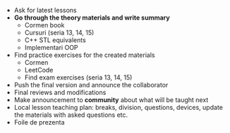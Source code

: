 - Ask for latest lessons
- **Go through the theory materials and write summary**
  - Cormen book
  - Cursuri (seria 13, 14, 15)
  - C++ STL equivalents
  - Implementari OOP
- Find practice exercises for the created materials
  - Cormen
  - LeetCode
  - Find exam exercises (seria 13, 14, 15)
- Push the final version and announce the collaborator
- Final reviews and modifications
- Make announcement to **community** about what will be taught next
- Local lesson teaching plan: breaks, division, questions, devices, update the materials with asked questions etc.
- Foile de prezenta